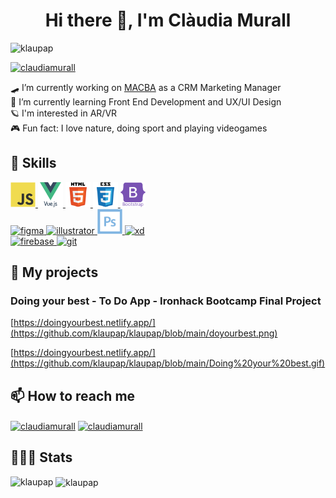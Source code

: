 <h1 align="center">Hi there 👋, I'm Clàudia Murall</h1>

<p align="left"> <img src="https://komarev.com/ghpvc/?username=klaupap&label=Profile%20views&color=0e75b6&style=flat" alt="klaupap" /> </p>

<p align="left"> <a href="https://twitter.com/claudiamurall" target="blank"><img src="https://img.shields.io/twitter/follow/claudiamurall?logo=twitter&style=for-the-badge" alt="claudiamurall" /></a> </p>

🛹 I’m currently working on [MACBA](https://www.macba.cat/ca) as a CRM Marketing Manager <br>
🚀 I’m currently learning Front End Development and UX/UI Design <br>
🪐 I'm interested in AR/VR <br>
🎮 Fun fact: I love nature, doing sport and playing videogames <br>

## 🔧 Skills

<p align="left"> 
  
  <a href="https://developer.mozilla.org/en-US/docs/Web/JavaScript" target="_blank" rel="noreferrer"> <img src="https://raw.githubusercontent.com/devicons/devicon/master/icons/javascript/javascript-original.svg" alt="javascript" width="40" height="40"/> </a> 
  <a href="https://vuejs.org/" target="_blank" rel="noreferrer"> <img src="https://raw.githubusercontent.com/devicons/devicon/master/icons/vuejs/vuejs-original-wordmark.svg" alt="vuejs" width="40" height="40"/> </a> 
 <a href="https://www.w3.org/html/" target="_blank" rel="noreferrer"> <img src="https://raw.githubusercontent.com/devicons/devicon/master/icons/html5/html5-original-wordmark.svg" alt="html5" width="40" height="40"/> </a> 
  <a href="https://www.w3schools.com/css/" target="_blank" rel="noreferrer"> <img src="https://raw.githubusercontent.com/devicons/devicon/master/icons/css3/css3-original-wordmark.svg" alt="css3" width="40" height="40"/> </a> 
  <a href="https://getbootstrap.com" target="_blank" rel="noreferrer"> <img src="https://raw.githubusercontent.com/devicons/devicon/master/icons/bootstrap/bootstrap-plain-wordmark.svg" alt="bootstrap" width="40" height="40"/> </a> 
<br>
<a href="https://www.figma.com/" target="_blank" rel="noreferrer"> <img src="https://www.vectorlogo.zone/logos/figma/figma-icon.svg" alt="figma" width="40" height="40"/> </a> 
 <a href="https://www.adobe.com/in/products/illustrator.html" target="_blank" rel="noreferrer"> <img src="https://www.vectorlogo.zone/logos/adobe_illustrator/adobe_illustrator-icon.svg" alt="illustrator" width="40" height="40"/> </a> 
<a href="https://www.photoshop.com/en" target="_blank" rel="noreferrer"> <img src="https://raw.githubusercontent.com/devicons/devicon/master/icons/photoshop/photoshop-line.svg" alt="photoshop" width="40" height="40"/> </a> 
 <a href="https://www.adobe.com/products/xd.html" target="_blank" rel="noreferrer"> <img src="https://cdn.worldvectorlogo.com/logos/adobe-xd.svg" alt="xd" width="40" height="40"/> </a>
<br>
<a href="https://firebase.google.com/" target="_blank" rel="noreferrer"> <img src="https://www.vectorlogo.zone/logos/firebase/firebase-icon.svg" alt="firebase" width="40" height="40"/> </a> 
 <a href="https://git-scm.com/" target="_blank" rel="noreferrer"> <img src="https://www.vectorlogo.zone/logos/git-scm/git-scm-icon.svg" alt="git" width="40" height="40"/> </a> 
 </p>

## 🚀 My projects

### Doing your best - To Do App - Ironhack Bootcamp Final Project

[https://doingyourbest.netlify.app/](https://github.com/klaupap/klaupap/blob/main/doyourbest.png)

[https://doingyourbest.netlify.app/](https://github.com/klaupap/klaupap/blob/main/Doing%20your%20best.gif)


## 📫 How to reach me 

<p align="left">
<a href="https://twitter.com/claudiamurall" target="blank"><img align="center" src="https://raw.githubusercontent.com/rahuldkjain/github-profile-readme-generator/master/src/images/icons/Social/twitter.svg" alt="claudiamurall" height="30" width="40" /></a>
<a href="https://linkedin.com/in/claudiamurall" target="blank"><img align="center" src="https://raw.githubusercontent.com/rahuldkjain/github-profile-readme-generator/master/src/images/icons/Social/linked-in-alt.svg" alt="claudiamurall" height="30" width="40" /></a>
</p>

## 🧑🏻‍💻 Stats


<p><img align="left" src="https://github-readme-stats.vercel.app/api/top-langs?username=klaupap&show_icons=true&locale=en&layout=compact" alt="klaupap" /></p>

<p>&nbsp;<img align="center" src="https://github-readme-stats.vercel.app/api?username=klaupap&show_icons=true&locale=en" alt="klaupap" /></p>
